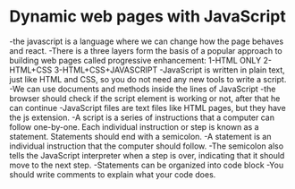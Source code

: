 # Dynamic web pages with JavaScript

-the javascript is a language where we can change how the page behaves and react.
-There is a three layers form the basis of a popular approach to building web pages called progressive enhancement: 
1-HTML ONLY
2-HTML+CSS
3-HTML+CSS+JAVASCRIPT
-JavaScript is written in plain text, just like HTML and CSS, so you do not need any new tools to write a script.
-We can use documents and methods inside the lines of JavaScript
-the browser should check if the script element is working or not, after that he can continue
-JavaScript files are text files like HTML pages, but they have the js extension.
-A script is a series of instructions that a computer can follow one-by-one. Each individual instruction or step is known as a statement. Statements should end with a semicolon.
-A statement is an individual instruction that the computer should follow.
-The semicolon also tells the JavaScript interpreter when a step is over, indicating that it should move to the next step.
-Statements can be organized into code block
-You should write comments to explain what your code does.
